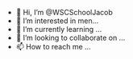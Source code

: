 - 👋 Hi, I’m @WSCSchoolJacob
- 👀 I’m interested in men...
- 🌱 I’m currently learning ...
- 💞️ I’m looking to collaborate on ...
- 📫 How to reach me ...

<!---
WSCSchoolJacob/WSCSchoolJacob is a ✨ special ✨ repository because its `README.md` (this file) appears on your GitHub profile.
You can click the Preview link to take a look at your changes.
--->

